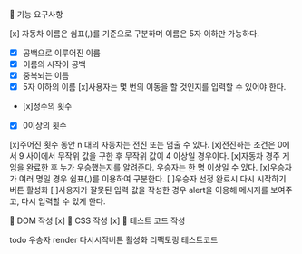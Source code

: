 🎯 기능 요구사항

[x] 자동차 이름은 쉼표(,)를 기준으로 구분하며 이름은 5자 이하만 가능하다.

- [x] 공백으로 이루어진 이름
- [x] 이름의 시작이 공백
- [x] 중복되는 이름
- [x] 5자 이하의 이름
      [x]사용자는 몇 번의 이동을 할 것인지를 입력할 수 있어야 한다.

- [x]정수의 횟수
- [x] 0이상의 횟수

[x]주어진 횟수 동안 n 대의 자동차는 전진 또는 멈출 수 있다.
[x]전진하는 조건은 0에서 9 사이에서 무작위 값을 구한 후 무작위 값이 4 이상일 경우이다.
[x]자동차 경주 게임을 완료한 후 누가 우승했는지를 알려준다. 우승자는 한 명 이상일 수 있다.
[x]우승자가 여러 명일 경우 쉼표(,)를 이용하여 구분한다.
[ ]우승자 선정 완료시 다시 시작하기 버튼 활성화
[ ]사용자가 잘못된 입력 값을 작성한 경우 alert을 이용해 메시지를 보여주고, 다시 입력할 수 있게 한다.

🎯 DOM 작성 [x]
🎯 CSS 작성 [x]
🎯 테스트 코드 작성

todo
우승자 render
다시시작버튼 활성화
리팩토링
테스트코드
